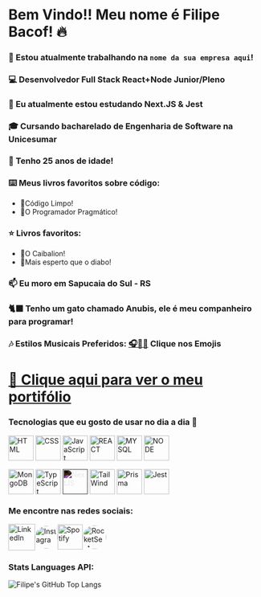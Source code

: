 # Bem Vindo!! Meu nome é Filipe Bacof! 🔥

### 🔭 Estou atualmente trabalhando na **`nome da sua empresa aqui`**!
### 💻 Desenvolvedor Full Stack React+Node Junior/Pleno
### 🌱 Eu atualmente estou estudando Next.JS & Jest
### 🎓 Cursando bacharelado de Engenharia de Software na Unicesumar
### 🎂 Tenho 25 anos de idade!
### ⌨️  Meus livros favoritos sobre código:
- 📘Código Limpo!
- 📙O Programador Pragmático!
### ⭐ Livros favoritos:
- 📗O Caibalion!
- 📓Mais esperto que o diabo!
### 📫 Eu moro em Sapucaia do Sul - RS
### 🐈‍⬛ Tenho um gato chamado Anubis, ele é meu companheiro para programar!
### 🎶 Estilos Musicais Preferidos: <a href="https://filipe-bacof.github.io/Musicas-Bacof/" target="_blank">🎧🍷🗿</a> Clique nos Emojis

# <a href="https://portifolio-filipe-bacof.vercel.app/" target="_blank">📎 Clique aqui para ver o meu portifólio</a>
### Tecnologias que eu gosto de usar no dia a dia 🔧
<div>
  <a href="https://developer.mozilla.org/en-US/docs/Web/HTML" target="_blank"><img align="center" alt="HTML" height="50" width="50" src="https://cdn.jsdelivr.net/gh/devicons/devicon/icons/html5/html5-original.svg" /></a>
  <a href="https://developer.mozilla.org/en-US/docs/Web/CSS" target="_blank"><img align="center" alt="CSS" height="50" width="50" src="https://cdn.jsdelivr.net/gh/devicons/devicon/icons/css3/css3-original.svg" /></a>
  <a href="https://developer.mozilla.org/en-US/docs/Web/JavaScript" target="_blank"><img align="center" alt="JavaScript" height="50" width="50" src="https://cdn.jsdelivr.net/gh/devicons/devicon/icons/javascript/javascript-original.svg" /></a>
  <a href="https://legacy.reactjs.org/docs" target="_blank"><img align="center" alt="REACT" height="50" width="50" src="https://cdn.jsdelivr.net/gh/devicons/devicon/icons/react/react-original.svg" /></a>
  <a href="https://dev.mysql.com/doc/" target="_blank"><img align="center" alt="MYSQL" height="50" width="50" src="https://cdn.jsdelivr.net/gh/devicons/devicon/icons/mysql/mysql-original.svg" /></a>
  <a href="https://nodejs.org/en/docs" target="_blank"><img align="center" alt="NODE" height="50" width="50" src="https://cdn.jsdelivr.net/gh/devicons/devicon/icons/nodejs/nodejs-original.svg" /></a>
  <br/><br/>
  <a href="https://www.mongodb.com/docs/" target="_blank"><img align="center" alt="MongoDB" height="50" width="50" src="https://cdn.jsdelivr.net/gh/devicons/devicon/icons/mongodb/mongodb-original.svg" /></a>
  <a href="https://www.typescriptlang.org/docs/" target="_blank"><img align="center" alt="TypeScript" height="50" width="50" src="https://cdn.jsdelivr.net/gh/devicons/devicon/icons/typescript/typescript-original.svg" /></a>
  <a href="https://nextjs.org/docs" target="_blank"><img align="center" alt="NextJS" height="50" width="50" src="https://cdn.jsdelivr.net/gh/devicons/devicon/icons/nextjs/nextjs-original.svg" style="filter: invert(100%);"/></a>
  <a href="https://tailwindcss.com/docs" target="_blank"><img align="center" alt="TailWind" height="50" width="50" src="https://cdn.jsdelivr.net/gh/devicons/devicon/icons/tailwindcss/tailwindcss-plain.svg" /></a>
  <a href="https://www.prisma.io/docs" target="_blank"><img align="center" alt="Prisma" height="50" width="50" src="https://cdn.worldvectorlogo.com/logos/prisma-3.svg"/></a>
  <a href="https://jestjs.io/docs/getting-started" target="_blank"><img align="center" alt="Jest" height="50" width="50" src="https://cdn.jsdelivr.net/gh/devicons/devicon/icons/jest/jest-plain.svg" /></a>
</div>

### Me encontre nas redes sociais:
<div style="display: flex; align-items: center">
  <a href="https://www.linkedin.com/in/filipe-bacof/" target="_blank"><img height="53px" width="53px" src="https://img.icons8.com/color/512/linkedin-circled--v1.png" alt="LinkedIn"></a>
  <a href="https://www.instagram.com/filipe.bacof/" target="_blank"><img height="45px" width="45px" src="https://cpaq.ufms.br/files/2022/03/Instagram-logo-free-download-PNG-e1647376733700.png" alt="Instagram" style="border-radius: 50%"></a>
  <a href="https://open.spotify.com/user/8k3a5mqfxtf78erfftdjjp03e" target="_blank"><img height="50px" width="50px" src="https://www.freepnglogos.com/uploads/spotify-logo-png/spotify-icon-green-logo-8.png" alt="Spotify"></a>
  <a href="https://app.rocketseat.com.br/me/filipe-bacof" target="_blank"><img height="47px" width="47px" src="https://avatars.githubusercontent.com/u/28929274?s=280&v=4" alt="RocketSeat" style="border-radius: 50%"></a>
</div>

<!--
### Stats API
![Filipe's GitHub Stats](https://github-readme-stats.vercel.app/api?username=Filipe-Bacof&show_icons=true&theme=transparent)
-->
### Stats Languages API:
![Filipe's GitHub Top Langs](https://github-readme-stats.vercel.app/api/top-langs/?username=Filipe-Bacof&layout=compact&theme=transparent)
<!--
### Snake Animation
![Snake animation](https://github.com/Filipe-Bacof/Filipe-Bacof/blob/output/github-contribution-grid-snake.svg)
-->
